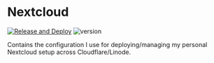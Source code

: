 # Nextcloud
[![Release and Deploy](https://github.com/batinicaz/nextcloud/actions/workflows/release.yml/badge.svg)](https://github.com/batinicaz/nextcloud/actions/workflows/release.yml)
![version](https://img.shields.io/github/v/release/batinicaz/nextcloud?include_prereleases)

Contains the configuration I use for deploying/managing my personal Nextcloud setup across Cloudflare/Linode.
